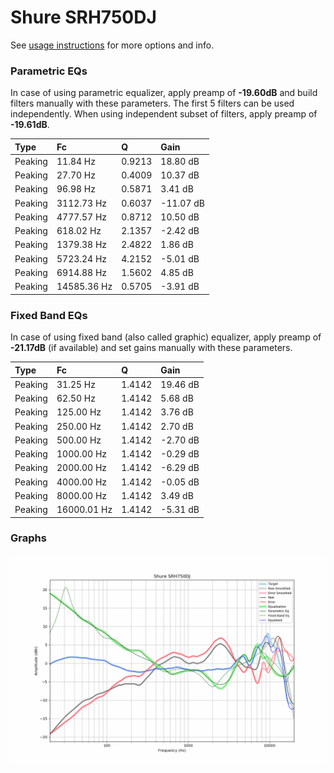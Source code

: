 # Shure SRH750DJ
See [usage instructions](https://github.com/jaakkopasanen/AutoEq#usage) for more options and info.

### Parametric EQs
In case of using parametric equalizer, apply preamp of **-19.60dB** and build filters manually
with these parameters. The first 5 filters can be used independently.
When using independent subset of filters, apply preamp of **-19.61dB**.

| Type    | Fc          |      Q | Gain      |
|:--------|:------------|:-------|:----------|
| Peaking | 11.84 Hz    | 0.9213 | 18.80 dB  |
| Peaking | 27.70 Hz    | 0.4009 | 10.37 dB  |
| Peaking | 96.98 Hz    | 0.5871 | 3.41 dB   |
| Peaking | 3112.73 Hz  | 0.6037 | -11.07 dB |
| Peaking | 4777.57 Hz  | 0.8712 | 10.50 dB  |
| Peaking | 618.02 Hz   | 2.1357 | -2.42 dB  |
| Peaking | 1379.38 Hz  | 2.4822 | 1.86 dB   |
| Peaking | 5723.24 Hz  | 4.2152 | -5.01 dB  |
| Peaking | 6914.88 Hz  | 1.5602 | 4.85 dB   |
| Peaking | 14585.36 Hz | 0.5705 | -3.91 dB  |

### Fixed Band EQs
In case of using fixed band (also called graphic) equalizer, apply preamp of **-21.17dB**
(if available) and set gains manually with these parameters.

| Type    | Fc          |      Q | Gain     |
|:--------|:------------|:-------|:---------|
| Peaking | 31.25 Hz    | 1.4142 | 19.46 dB |
| Peaking | 62.50 Hz    | 1.4142 | 5.68 dB  |
| Peaking | 125.00 Hz   | 1.4142 | 3.76 dB  |
| Peaking | 250.00 Hz   | 1.4142 | 2.70 dB  |
| Peaking | 500.00 Hz   | 1.4142 | -2.70 dB |
| Peaking | 1000.00 Hz  | 1.4142 | -0.29 dB |
| Peaking | 2000.00 Hz  | 1.4142 | -6.29 dB |
| Peaking | 4000.00 Hz  | 1.4142 | -0.05 dB |
| Peaking | 8000.00 Hz  | 1.4142 | 3.49 dB  |
| Peaking | 16000.01 Hz | 1.4142 | -5.31 dB |

### Graphs
![](./Shure%20SRH750DJ.png)